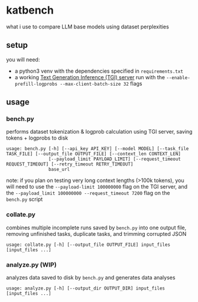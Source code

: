 # katbench
what i use to compare LLM base models using dataset perplexities

## setup

you will need:

- a python3 venv with the dependencies specified in `requirements.txt`
- a working [Text Generation Inference (TGI) server](https://huggingface.co/docs/text-generation-inference/en/index) run with the `--enable-prefill-logprobs --max-client-batch-size 32` flags

## usage

### bench.py

performs dataset tokenization & logprob calculation using TGI server, saving tokens + logprobs to disk

```
usage: bench.py [-h] [--api_key API_KEY] [--model MODEL] [--task_file TASK_FILE] [--output_file OUTPUT_FILE] [--context_len CONTEXT_LEN]
                [--payload_limit PAYLOAD_LIMIT] [--request_timeout REQUEST_TIMEOUT] [--retry_timeout RETRY_TIMEOUT]
                base_url
```

note: if you plan on testing very long context lengths (>100k tokens), you will need to use the `--payload-limit 100000000` flag on the TGI server, and the `--payload_limit 100000000 --request_timeout 7200` flag on the `bench.py` script

### collate.py

combines multiple incomplete runs saved by `bench.py` into one output file, removing unfinished tasks, duplicate tasks, and trimming corrupted JSON

```
usage: collate.py [-h] [--output_file OUTPUT_FILE] input_files [input_files ...]
```

### analyze.py (WIP)

analyzes data saved to disk by `bench.py` and generates data analyses

```
usage: analyze.py [-h] [--output_dir OUTPUT_DIR] input_files [input_files ...]
```